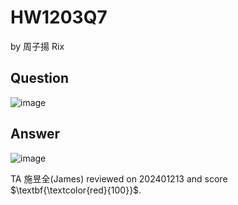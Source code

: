 # HW1203Q7

by 周子揚 Rix

## Question 

![image](https://github.com/user-attachments/assets/3ae44bc0-505d-43a7-a472-f9869bc40007)

## Answer

![image](https://github.com/user-attachments/assets/e08ba639-29d4-45f1-9312-5f3a1c31588d)

TA 施昱全(James) reviewed on 202401213 and score $\textbf{\textcolor{red}{100}}$. 
